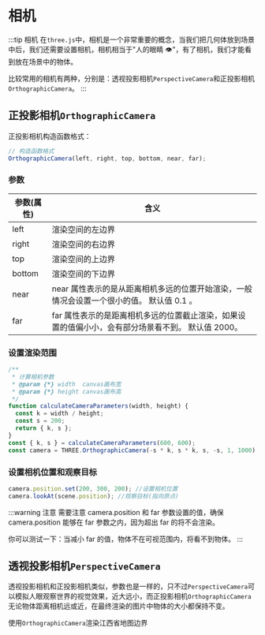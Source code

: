 # 相机

:::tip 相机
在`three.js`中，相机是一个非常重要的概念，当我们把几何体放到场景中后，我们还需要设置相机，相机相当于"人的眼睛 👁"，有了相机，我们才能看到放在场景中的物体。

比较常用的相机有两种，分别是：透视投影相机`PerspectiveCamera`和正投影相机`OrthographicCamera`。
:::

## 正投影相机`OrthographicCamera`

正投影相机构造函数格式：

```js
// 构造函数格式
OrthographicCamera(left, right, top, bottom, near, far);
```

### 参数

| 参数(属性) | 含义                                                                                               |
| ---------- | -------------------------------------------------------------------------------------------------- |
| left       | 渲染空间的左边界                                                                                   |
| right      | 渲染空间的右边界                                                                                   |
| top        | 渲染空间的上边界                                                                                   |
| bottom     | 渲染空间的下边界                                                                                   |
| near       | near 属性表示的是从距离相机多远的位置开始渲染，一般情况会设置一个很小的值。 默认值 0.1 。          |
| far        | far 属性表示的是距离相机多远的位置截止渲染，如果设置的值偏小小，会有部分场景看不到。 默认值 2000。 |

### 设置渲染范围

```js
/**
 * 计算相机参数
 * @param {*} width  canvas画布宽
 * @param {*} height canvas画布高
 */
function calculateCameraParameters(width, height) {
  const k = width / height;
  const s = 200;
  return { k, s };
}
const { k, s } = calculateCameraParameters(600, 600);
const camera = THREE.OrthographicCamera(-s * k, s * k, s, -s, 1, 1000);
```

### 设置相机位置和观察目标

```js
camera.position.set(200, 300, 200); //设置相机位置
camera.lookAt(scene.position); //观察目标(指向原点)
```

:::warning 注意
需要注意 camera.position 和 far 参数设置的值，确保 camera.position 能够在 far 参数之内，因为超出 far 的将不会渲染。

你可以测试一下：当减小 far 的值，物体不在可视范围内，将看不到物体。
:::

## 透视投影相机`PerspectiveCamera`

透视投影相机和正投影相机类似，参数也是一样的，只不过`PerspectiveCamera`可以模拟人眼观察世界的视觉效果，近大远小，而正投影相机`OrthographicCamera`无论物体距离相机远或近，在最终渲染的图片中物体的大小都保持不变。

使用`OrthographicCamera`渲染江西省地图边界

<script setup>
    import ThreeCamera from '../components/demo/threeCamera.vue'
</script>

<ThreeCamera />
